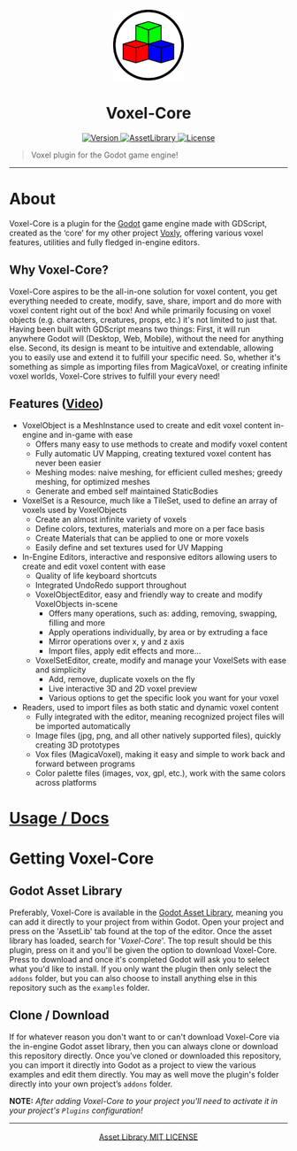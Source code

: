 <p align="center">
	<a>
		<img width="128px" src="./assets/VoxelCore.svg?sanitize=true" alt="VOXEL-CORE" />
		<h1 align="center">
			Voxel-Core
		</h1>
	</a>
</p>


<p align="center">
	<a href="https://github.com/ClarkThyLord/Voxel-Core/releases">
		<img src="https://img.shields.io/badge/Version-3.0.0-green.svg" alt="Version">
	</a>
	<a href="https://godotengine.org/asset-library/asset/465">
		<img src="https://img.shields.io/badge/Godot-AssetLibrary-blue.svg?logo=data:image/png;base64,iVBORw0KGgoAAAANSUhEUgAAABAAAAAQCAYAAAAf8/9hAAAAAXNSR0IArs4c6QAAAARnQU1BAACxjwv8YQUAAAAJcEhZcwAADsMAAA7DAcdvqGQAAAAYdEVYdFNvZnR3YXJlAHBhaW50Lm5ldCA0LjEuNv1OCegAAACZSURBVDhPzYzBDYMwEAQt0VjCJxWkq1TBkybyIU3kw58iAJ1vF1bmUBLEIyONbN/tOp3O7fGcTDwz0WwXhiMR2cJlWYjU/EIZ+sZ721aoH/sAVYfD7j1MhgapMcoOVYfD66XOGizx5I5ZVB0OGdQ37/qxiarD4S+i6uSvAQPNq1/kTEHV0QDvkbpHdUWDn0RlSxQuRfRvSGkGI8iOwHqmdCcAAAAASUVORK5CYII=" alt="AssetLibrary">
	</a>
	<a href="https://github.com/ClarkThyLord/Voxel-Core/blob/master/LICENSE">
		<img src="https://img.shields.io/badge/License-MIT-brightgreen.svg" alt="License">
	</a>
</p>

> Voxel plugin for the Godot game engine!

---

# About
Voxel-Core is a plugin for the [Godot](https://github.com/godotengine/godot) game engine made with GDScript, created as the ‘core’ for my other project [Voxly](https://github.com/ClarkThyLord/Voxly), offering various voxel features, utilities and fully fledged in-engine editors.

## Why Voxel-Core?
Voxel-Core aspires to be the all-in-one solution for voxel content, you get everything needed to create, modify, save, share, import and do more with voxel content right out of the box! And while primarily focusing on voxel objects (e.g. characters, creatures, props, etc.) it's not limited to just that. Having been built with GDScript means two things: First, it will run anywhere Godot will (Desktop, Web, Mobile), without the need for anything else. Second, its design is meant to be intuitive and extendable, allowing you to easily use and extend it to fulfill your specific need. So, whether it's something as simple as importing files from MagicaVoxel, or creating infinite voxel worlds, Voxel-Core strives to fulfill your every need!

## Features ([Video](https://youtu.be/d85DMiwnIFI))
- VoxelObject is a MeshInstance used to create and edit voxel content in-engine and in-game with ease
	- Offers many easy to use methods to create and modify voxel content 
	- Fully automatic UV Mapping, creating textured voxel content has never been easier
	- Meshing modes: naive meshing, for efficient culled meshes; greedy meshing, for optimized meshes
	- Generate and embed self maintained StaticBodies
- VoxelSet is a Resource, much like a TileSet, used to define an array of voxels used by VoxelObjects
	- Create an almost infinite variety of voxels
	- Define colors, textures, materials and more on a per face basis
	- Create Materials that can be applied to one or more voxels
	- Easily define and set textures used for UV Mapping
- In-Engine Editors, interactive and responsive editors allowing users to create and edit voxel content with ease
	- Quality of life keyboard shortcuts
	- Integrated UndoRedo support throughout
	- VoxelObjectEditor, easy and friendly way to create and modify VoxelObjects in-scene
		- Offers many operations, such as: adding, removing, swapping, filling and more
		- Apply operations individually, by area or by extruding a face
		- Mirror operations over x, y and z axis
		- Import files, apply edit effects and more...
	- VoxelSetEditor, create, modify and manage your VoxelSets with ease and simplicity
		- Add, remove, duplicate voxels on the fly
		- Live interactive 3D and 2D voxel preview
		- Various options to get the specific look you want for your voxel
- Readers, used to import files as both static and dynamic voxel content
	- Fully integrated with the editor, meaning recognized project files will be imported automatically
	- Image files (jpg, png, and all other natively supported files), quickly creating 3D prototypes
	- Vox files (MagicaVoxel), making it easy and simple to work back and forward between programs
	- Color palette files (images, vox, gpl, etc.), work with the same colors across platforms

# [Usage / Docs](https://github.com/ClarkThyLord/Voxel-Core/wiki)

# Getting Voxel-Core
## Godot Asset Library
Preferably, Voxel-Core is available in the [Godot Asset Library](https://godotengine.org/asset-library/asset/465), meaning you can add it directly to your project from within Godot. Open your project and press on the 'AssetLib' tab found at the top of the editor. Once the asset library has loaded, search for  '*Voxel-Core*'. The top result should be this plugin, press on it and you'll be given the option to download Voxel-Core. Press to download and once it's completed Godot will ask you to select what you'd like to install. If you only want the plugin then only select the `addons` folder, but you can also choose to install anything else in this repository such as the `examples` folder. 

## Clone / Download
If for whatever reason you don't want to or can't download Voxel-Core via the in-engine Godot asset library, then you can always clone or download this repository directly. Once you've cloned or downloaded this repository, you can import it directly into Godot as a project to view the various examples and edit them directly. You may as well move the plugin's folder directly into your own project’s `addons` folder.

**NOTE:** *After adding Voxel-Core to your project you'll need to activate it in your project's `Plugins` configuration!*

---

<p align="center">
	<a href="https://godotengine.org/asset-library/asset/465" style="vertical-align: middle;">
		Asset Library
	</a>
	<a href="https://github.com/ClarkThyLord/Voxel-Core/blob/master/LICENSE" style="vertical-align: middle;">
		MIT LICENSE
	</a>
</p>
